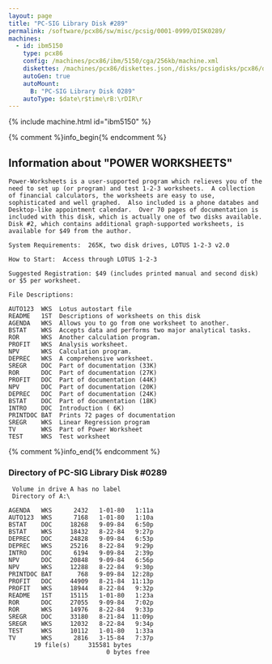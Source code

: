```yaml
---
layout: page
title: "PC-SIG Library Disk #289"
permalink: /software/pcx86/sw/misc/pcsig/0001-0999/DISK0289/
machines:
  - id: ibm5150
    type: pcx86
    config: /machines/pcx86/ibm/5150/cga/256kb/machine.xml
    diskettes: /machines/pcx86/diskettes.json,/disks/pcsigdisks/pcx86/diskettes.json
    autoGen: true
    autoMount:
      B: "PC-SIG Library Disk 0289"
    autoType: $date\r$time\rB:\rDIR\r
---
```


{% include machine.html id="ibm5150" %}

{% comment %}info_begin{% endcomment %}

## Information about "POWER WORKSHEETS"

    Power-Worksheets is a user-supported program which relieves you of the
    need to set up (or program) and test 1-2-3 worksheets.  A collection
    of financial calculators, the worksheets are easy to use,
    sophisticated and well graphed.  Also included is a phone databes and
    Desktop-like appointment calendar.  Over 70 pages of documentation is
    included with this disk, which is actually one of two disks available.
    Disk #2, which contains additional graph-supported worksheets, is
    available for $49 from the author.
    
    System Requirements:  265K, two disk drives, LOTUS 1-2-3 v2.0
    
    How to Start:  Access through LOTUS 1-2-3
    
    Suggested Registration: $49 (includes printed manual and second disk)
    or $5 per worksheet.
    
    File Descriptions:
    
    AUTO123  WKS  Lotus autostart file
    README   1ST  Descriptions of worksheets on this disk
    AGENDA   WKS  Allows you to go from one worksheet to another.
    BSTAT    WKS  Accepts data and performs two major analytical tasks.
    ROR      WKS  Another calculation program.
    PROFIT   WKS  Analysis worksheet.
    NPV      WKS  Calculation program.
    DEPREC   WKS  A comprehensive worksheet.
    SREGR    DOC  Part of documentation (33K)
    ROR      DOC  Part of documentation (27K)
    PROFIT   DOC  Part of documentation (44K)
    NPV      DOC  Part of documentation (20K)
    DEPREC   DOC  Part of documentation (24K)
    BSTAT    DOC  Part of documentation (18K)
    INTRO    DOC  Introduction ( 6K)
    PRINTDOC BAT  Prints 72 pages of documentation
    SREGR    WKS  Linear Regression program
    TV       WKS  Part of Power Worksheet
    TEST     WKS  Test worksheet
{% comment %}info_end{% endcomment %}


### Directory of PC-SIG Library Disk #0289

     Volume in drive A has no label
     Directory of A:\

    AGENDA   WKS      2432   1-01-80   1:11a
    AUTO123  WKS      7168   1-01-80   1:10a
    BSTAT    DOC     18268   9-09-84   6:50p
    BSTAT    WKS     18432   8-22-84   9:27p
    DEPREC   DOC     24828   9-09-84   6:53p
    DEPREC   WKS     25216   8-22-84   9:29p
    INTRO    DOC      6194   9-09-84   2:39p
    NPV      DOC     20848   9-09-84   6:56p
    NPV      WKS     12288   8-22-84   9:30p
    PRINTDOC BAT       768   9-09-84  12:28p
    PROFIT   DOC     44909   8-21-84  11:13p
    PROFIT   WKS     18944   8-22-84   9:32p
    README   1ST     15115   1-01-80   1:23a
    ROR      DOC     27055   9-09-84   7:02p
    ROR      WKS     14976   8-22-84   9:33p
    SREGR    DOC     33180   8-21-84  11:09p
    SREGR    WKS     12032   8-22-84   9:34p
    TEST     WKS     10112   1-01-80   1:33a
    TV       WKS      2816   3-15-84   7:37p
           19 file(s)     315581 bytes
                               0 bytes free
